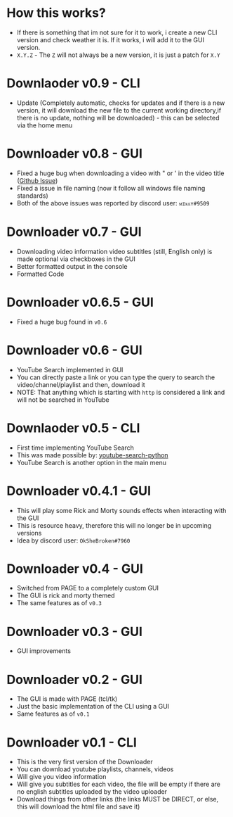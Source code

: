 # How this works?

- If there is something that im not sure for it to work, i create a new CLI version and check weather it is. If it works, i will add it to the GUI version.
- `X.Y.Z` - The `Z` will not always be a new version, it is just a patch for `X.Y`

# Downlaoder v0.9 - CLI

- Update (Completely automatic, checks for updates and if there is a new version, it will download the new file to the current working directory,if there is no update, nothing will be downloaded) - this can be selected via the home menu

# Downloader v0.8 - GUI

- Fixed a huge bug when downloading a video with " or ' in the video title ([Github Issue](https://github.com/hirusha-adi/Downloader/issues/4))
- Fixed a issue in file naming (now it follow all windows file naming standards)
- Both of the above issues was reported by discord user: `ᴍɪᴋᴇʏ#9509`

# Downloader v0.7 - GUI

- Downloading video information video subtitles (still, English only) is made optional via checkboxes in the GUI
- Better formatted output in the console
- Formatted Code

# Downloader v0.6.5 - GUI

- Fixed a huge bug found in `v0.6`

# Downloader v0.6 - GUI

- YouTube Search implemented in GUI
- You can directly paste a link or you can type the query to search the video/channel/playlist and then, download it
- NOTE: That anything which is starting with `http` is considered a link and will not be searched in YouTube

# Downlaoder v0.5 - CLI

- First time implementing YouTube Search
- This was made possible by: [youtube-search-python](https://pypi.org/project/youtube-search-python/)
- YouTube Search is another option in the main menu

# Downloader v0.4.1 - GUI

- This will play some Rick and Morty sounds effects when interacting with the GUI
- This is resource heavy, therefore this will no longer be in upcoming versions
- Idea by discord user: `OkSheBroken#7960`

# Downloader v0.4 - GUI

- Switched from PAGE to a completely custom GUI
- The GUI is rick and morty themed
- The same features as of `v0.3`

# Downloader v0.3 - GUI

- GUI improvements

# Downloader v0.2 - GUI

- The GUI is made with PAGE (tcl/tk)
- Just the basic implementation of the CLI using a GUI
- Same features as of `v0.1`

# Downloader v0.1 - CLI

- This is the very first version of the Downloader
- You can download youtube playlists, channels, videos
- Will give you video information
- Will give you subtitles for each video, the file will be empty if there are no english subtitles uploaded by the video uploader
- Download things from other links (the links MUST be DIRECT, or else, this will download the html file and save it)
